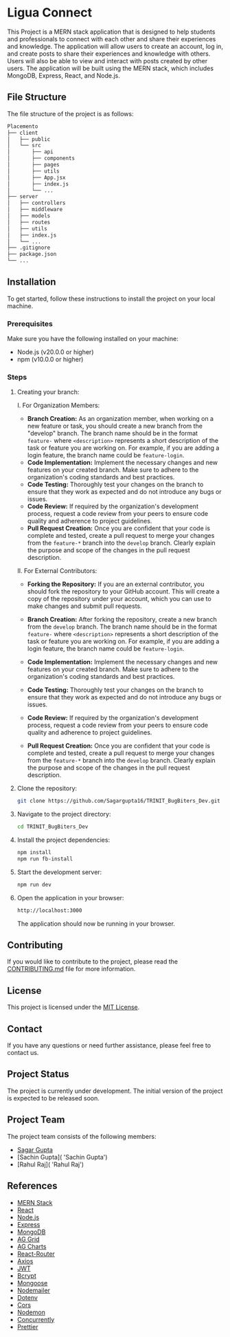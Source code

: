 # Ligua Connect

This Project is a MERN stack application that is designed to help students and professionals to connect with each other and share their experiences
and knowledge. The application will allow users to create an account, log in, and create posts to share their experiences and knowledge with others.
Users will also be able to view and interact with posts created by other users. The application will be built using the MERN stack, which includes
MongoDB, Express, React, and Node.js.

## File Structure

The file structure of the project is as follows:

```bash
Placemento
├── client
│   ├── public
│   └── src
│       ├── api
│       ├── components
│       ├── pages
│       ├── utils
│       ├── App.jsx
│       ├── index.js
│       └── ...
├── server
│   ├── controllers
│   ├── middleware
│   ├── models
│   ├── routes
│   ├── utils
│   ├── index.js
│   └── ...
├── .gitignore
├── package.json
└── ...
```

## Installation

To get started, follow these instructions to install the project on your local machine.

### Prerequisites

Make sure you have the following installed on your machine:

- Node.js (v20.0.0 or higher)
- npm (v10.0.0 or higher)

### Steps

1. Creating your branch:

   I. For Organization Members:

   - **Branch Creation:** As an organization member, when working on a new feature or task, you should create a new branch from the "develop" branch.
     The branch name should be in the format `feature-` where `<description>` represents a short description of the task or feature you are working
     on. For example, if you are adding a login feature, the branch name could be `feature-login`.
   - **Code Implementation:** Implement the necessary changes and new features on your created branch. Make sure to adhere to the organization's
     coding standards and best practices.
   - **Code Testing:** Thoroughly test your changes on the branch to ensure that they work as expected and do not introduce any bugs or issues.
   - **Code Review:** If required by the organization's development process, request a code review from your peers to ensure code quality and
     adherence to project guidelines.
   - **Pull Request Creation:** Once you are confident that your code is complete and tested, create a pull request to merge your changes from the
     `feature-*` branch into the `develop` branch. Clearly explain the purpose and scope of the changes in the pull request description.

   II. For External Contributors:

   - **Forking the Repository:** If you are an external contributor, you should fork the repository to your GitHub account. This will create a copy of
     the repository under your account, which you can use to make changes and submit pull requests.

   - **Branch Creation:** After forking the repository, create a new branch from the `develop` branch. The branch name should be in the format
     `feature-` where `<description>` represents a short description of the task or feature you are working on. For example, if you are adding a login
     feature, the branch name could be `feature-login`.

   - **Code Implementation:** Implement the necessary changes and new features on your created branch. Make sure to adhere to the organization's
     coding standards and best practices.

   - **Code Testing:** Thoroughly test your changes on the branch to ensure that they work as expected and do not introduce any bugs or issues.

   - **Code Review:** If required by the organization's development process, request a code review from your peers to ensure code quality and
     adherence to project guidelines.

   - **Pull Request Creation:** Once you are confident that your code is complete and tested, create a pull request to merge your changes from the
     `feature-*` branch into the `develop` branch. Clearly explain the purpose and scope of the changes in the pull request description.

2. Clone the repository:

   ```bash
   git clone https://github.com/Sagargupta16/TRINIT_BugBiters_Dev.git
   ```

3. Navigate to the project directory:

   ```bash
   cd TRINIT_BugBiters_Dev
   ```

4. Install the project dependencies:

   ```bash
   npm install
   npm run fb-install
   ```

5. Start the development server:

   ```bash
   npm run dev
   ```

6. Open the application in your browser:

   ```bash
   http://localhost:3000
   ```

   The application should now be running in your browser.

## Contributing

If you would like to contribute to the project, please read the [CONTRIBUTING.md](CONTRIBUTING.md) file for more information.

## License

This project is licensed under the [MIT License](LICENSE).

## Contact

If you have any questions or need further assistance, please feel free to contact us.

## Project Status

The project is currently under development. The initial version of the project is expected to be released soon.

## Project Team

The project team consists of the following members:

- [Sagar Gupta](https://github.com/Sagargupta16 "Sagar Gupta")
- [Sachin Gupta]( 'Sachin Gupta')
- [Rahul Raj]( 'Rahul Raj')

## References

- [MERN Stack](https://www.mongodb.com/mern-stack "MERN Stack")
- [React](https://reactjs.org/ "React")
- [Node.js](https://nodejs.org/ "Node.js")
- [Express](https://expressjs.com/ "Express")
- [MongoDB](https://www.mongodb.com/ "MongoDB")
- [AG Grid](https://www.ag-grid.com/ "AG Grid")
- [AG Charts](https://www.ag-grid.com/ag-charts-overview/ "AG Charts")
- [React-Router](https://reactrouter.com/ "React-Router")
- [Axios](https://axios-http.com/ "Axios")
- [JWT](https://jwt.io/ "JWT")
- [Bcrypt](https://www.npmjs.com/package/bcrypt "Bcrypt")
- [Mongoose](https://mongoosejs.com/ "Mongoose")
- [Nodemailer](https://nodemailer.com/ "Nodemailer")
- [Dotenv](https://www.npmjs.com/package/dotenv "Dotenv")
- [Cors](https://www.npmjs.com/package/cors "Cors")
- [Nodemon](https://www.npmjs.com/package/nodemon "Nodemon")
- [Concurrently](https://www.npmjs.com/package/concurrently "Concurrently")
- [Prettier](https://prettier.io/ "Prettier")
